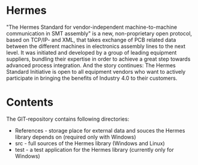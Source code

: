 # Hermes

"The Hermes Standard for vendor-independent machine-to-machine communication in SMT assembly" is a new, non-proprietary open protocol, based on TCP/IP- and XML, that takes exchange of PCB related data between the different machines in electronics assembly lines to the next level. It was initiated and developed by a group of leading equipment suppliers, bundling their expertise in order to achieve a great step towards advanced process integration. And the story continues: The Hermes Standard Initiative is open to all equipment vendors who want to actively participate in bringing the benefits of Industry 4.0 to their customers.

# Contents

The GIT-repository contains following directories:

- References - storage place for external data and souces the Hermes library depends on (required only with Windows)
- src - full sources of the Hermes library (Windows and Linux)
- test - a test application for the Hermes library (currently only for Windows)


